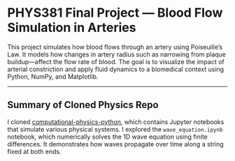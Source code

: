 # PHYS381 Final Project — Blood Flow Simulation in Arteries

This project simulates how blood flows through an artery using Poiseuille’s Law. It models how changes in artery radius such as narrowing from plaque buildup—affect the flow rate of blood. The goal is to visualize the impact of arterial constriction and apply fluid dynamics to a biomedical context using Python, NumPy, and Matplotlib.

---

## Summary of Cloned Physics Repo

I cloned [computational-physics-python](https://github.com/konstgav/computational-physics-python), which contains Jupyter notebooks that simulate various physical systems. I explored the `wave_equation.ipynb` notebook, which numerically solves the 1D wave equation using finite differences. It demonstrates how waves propagate over time along a string fixed at both ends.

